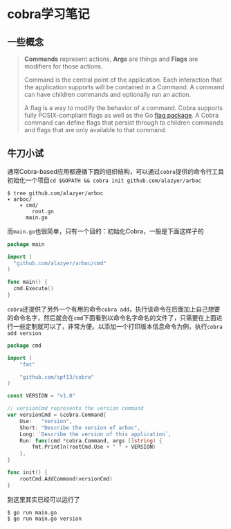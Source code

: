 # cobra学习笔记

## 一些概念

> **Commands** represent actions, **Args** are things and **Flags** are modifiers for those actions.
>
> Command is the central point of the application. Each interaction that the application supports will be contained in a Command. A command can have children commands and optionally run an action.
>
> A flag is a way to modify the behavior of a command. Cobra supports fully POSIX-compliant flags as well as the Go [flag package](https://golang.org/pkg/flag/). A Cobra command can define flags that persist through to children commands and flags that are only available to that command.



## 牛刀小试

通常Cobra-based应用都遵循下面的组织结构，可以通过`cobra`提供的命令行工具初始化一个项目`cd $GOPATH && cobra init github.com/alazyer/arboc`

```
$ tree github.com/alazyer/arboc
▾ arboc/
    ▾ cmd/
        root.go
      main.go
```

而`main.go`也很简单，只有一个目的：初始化Cobra，一般是下面这样子的

```go
package main

import (
  "github.com/alazyer/arboc/cmd"
)

func main() {
  cmd.Execute()
}
```

`cobra`还提供了另外一个有用的命令`cobra add`，执行该命令在后面加上自己想要的命令名字，然后就会在`cmd`下面看到以命令名字命名的文件了，只需要在上面进行一些定制就可以了，非常方便。以添加一个打印版本信息命令为例，执行`cobra add version`

```go
package cmd

import (
	"fmt"

	"github.com/spf13/cobra"
)

const VERSION = "v1.0"

// versionCmd represents the version command
var versionCmd = &cobra.Command{
	Use:   "version",
	Short: "Describe the version of arboc",
	Long: `Describe the version of this application`,
	Run: func(cmd *cobra.Command, args []string) {
		fmt.Println(rootCmd.Use + " " + VERSION)
	},
}

func init() {
	rootCmd.AddCommand(versionCmd)
}
```

到这里其实已经可以运行了

```shell
$ go run main.go
$ go run main.go version
```

